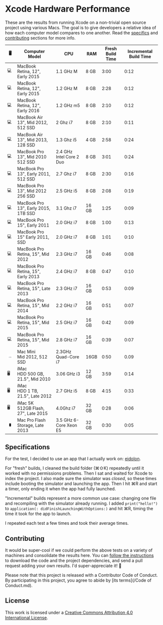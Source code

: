 Xcode Hardware Performance
==========================

These are the results from running Xcode on a non-trivial open source project using various Macs. The goal is to give developers a relative idea of how each computer model compares to one another. Read the [specifics](#specifications) and [contributing](#contributing) sections for more info.

🖥 |Computer Model | CPU | RAM | Fresh Build Time | Incremental Build Time |
--- | -------------- | --- | --- | ---------------- | ---------------------- |
💻 | MacBook </br>Retina, 12", Early 2015 | 1.1 GHz M | 8 GB | 3:00 | 0:12
💻 | MacBook </br>Retina, 12", Early 2015 | 1.2 GHz M | 8 GB | 2:28 | 0:12
💻 | MacBook </br>Retina, 12", Early 2016 | 1.2 GHz m5 | 8 GB | 2:10 | 0:12
💻 | MacBook Air </br>13", Mid 2012, 512 SSD | 2 Ghz i7 | 8 GB | 2:10 | 0:11
💻 | MacBook Air </br>13", Mid 2013, 128 SSD | 1.3 Ghz i5 | 4 GB | 2:58 | 0:24
💻 | MacBook Pro </br>13”, Mid 2010 512 SSD | 2.4 GHz Intel Core 2 Duo | 8 GB | 3:01 | 0:24
💻 | MacBook Pro </br>13", Early 2011, 512 SSD | 2.7 Ghz i7 | 8 GB | 2:30 | 0:16
💻 | MacBook Pro </br>13”, Mid 2012 256 SSD | 2.5 GHz i5 | 8 GB | 2:08 | 0:19
💻 | MacBook Pro </br>13", Early 2015, 1TB SSD | 3.1 Ghz i7 | 16 GB | 1:25 | 0:09
💻 | MacBook Pro </br>15", Early 2011 | 2.0 GHz i7 | 8 GB | 1:00 | 0:13
💻 | MacBook Pro </br>15" Early 2011, SSD | 2.0 GHz i7 | 8 GB | 1:01 | 0:10
💻 | MacBook Pro </br>Retina, 15", Mid 2012 | 2.3 GHz i7 | 16 GB | 0:46 | 0:08
💻 | MacBook Pro </br>Retina, 15", Early 2013 | 2.4 GHz i7 | 8 GB | 0:47 | 0:10
💻 | MacBook Pro </br>Retina, 15", Late 2013 | 2.3 GHz i7 | 16 GB | 0:53 | 0:09
💻 | MacBook Pro </br>Retina, 15", Mid 2014 | 2.2 GHz i7 | 16 GB | 0:51 | 0:07
💻 | MacBook Pro </br>Retina, 15", Mid 2015 | 2.5 GHz i7 | 16 GB | 0:42 | 0:09
💻 | MacBook Pro </br>Retina, 15", Mid 2015 | 2.8 GHz i7 | 16 GB | 0:39 | 0:07
![](assets/mini.jpg) | Mac Mini </br> Mid 2012, 512 SSD | 2.3GHz Quad-Core i7 | 16GB | 0:50 | 0.09
🖥 | iMac </br>HDD 500 GB, 21.5", Mid 2010 | 3.06 GHz i3 | 12 GB | 3:59 | 0:14
🖥 | iMac </br>HDD 1 TB, 21.5", Late 2012 | 2.7 GHz i5 | 8 GB | 4:15 | 0:33
🖥 | iMac 5K </br>512GB Flash, 27", Late 2015 | 4.0Ghz i7 | 32 GB | 0:28 | 0:06|
![](assets/pro.jpg) | Mac Pro Flash Storage, Late 2013 | 3.5 GHz 6-Core Xeon E5 | 32 GB | 0:30 | 0:05




Specifications
--------------

For the test, I decided to use an app that I actually work on: [eidolon](https://github.com/artsy/eidolon).

For "fresh" builds, I cleaned the build folder (⌘⇧K) repeatedly until it worked with no permissions problems. Then I sat and waited for Xcode to index the project. I also made sure the simulator was _closed_, so these times include booting the simulator and launching the app. Then I hit ⌘R and start a timer, only ending it when the app had fully launched.

"Incremental" builds represent a more common use case: changing one file and recompiling with the simulator already running. I added `print("hello!")` to `application(: didFinishLaunchingWithOptions:)` and hit ⌘R, timing the time it took for the app to launch.

I repeated each test a few times and took their average times.

Contributing
------------

It would be super-cool if we could perform the above tests on a variety of machines and consolidate the results here. You can [follow the instructions](https://github.com/artsy/eidolon#downloading-the-code) to download the code and the project dependencies, and send a pull request adding your own results. I'd super-appreciate it! :bow:

Please note that this project is released with a Contributor Code of Conduct. By participating in this project, you agree to abide by [its terms](/Code of Conduct.md).

License
-------

This work is licensed under a [Creative Commons Attribution 4.0 International License](http://creativecommons.org/licenses/by/4.0/).
